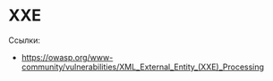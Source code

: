 # XXE
Ссылки:
* https://owasp.org/www-community/vulnerabilities/XML_External_Entity_(XXE)_Processing
